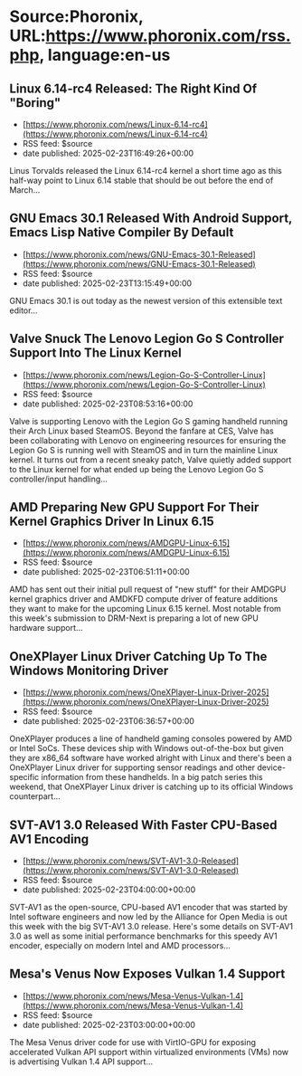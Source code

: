 # Source:Phoronix, URL:https://www.phoronix.com/rss.php, language:en-us

## Linux 6.14-rc4 Released: The Right Kind Of "Boring"
 - [https://www.phoronix.com/news/Linux-6.14-rc4](https://www.phoronix.com/news/Linux-6.14-rc4)
 - RSS feed: $source
 - date published: 2025-02-23T16:49:26+00:00

Linus Torvalds released the Linux 6.14-rc4 kernel a short time ago as this half-way point to Linux 6.14 stable that should be out before the end of March...

## GNU Emacs 30.1 Released With Android Support, Emacs Lisp Native Compiler By Default
 - [https://www.phoronix.com/news/GNU-Emacs-30.1-Released](https://www.phoronix.com/news/GNU-Emacs-30.1-Released)
 - RSS feed: $source
 - date published: 2025-02-23T13:15:49+00:00

GNU Emacs 30.1 is out today as the newest version of this extensible text editor...

## Valve Snuck The Lenovo Legion Go S Controller Support Into The Linux Kernel
 - [https://www.phoronix.com/news/Legion-Go-S-Controller-Linux](https://www.phoronix.com/news/Legion-Go-S-Controller-Linux)
 - RSS feed: $source
 - date published: 2025-02-23T08:53:16+00:00

Valve is supporting Lenovo with the Legion Go S gaming handheld running their Arch Linux based SteamOS. Beyond the fanfare at CES, Valve has been collaborating with Lenovo on engineering resources for ensuring the Legion Go S is running well with SteamOS and in turn the mainline Linux kernel. It turns out from a recent sneaky patch, Valve quietly added support to the Linux kernel for what ended up being the Lenovo Legion Go S controller/input handling...

## AMD Preparing New GPU Support For Their Kernel Graphics Driver In Linux 6.15
 - [https://www.phoronix.com/news/AMDGPU-Linux-6.15](https://www.phoronix.com/news/AMDGPU-Linux-6.15)
 - RSS feed: $source
 - date published: 2025-02-23T06:51:11+00:00

AMD has sent out their initial pull request of "new stuff" for their AMDGPU kernel graphics driver and AMDKFD compute driver of feature additions they want to make for the upcoming Linux 6.15 kernel. Most notable from this week's submission to DRM-Next is preparing a lot of new GPU hardware support...

## OneXPlayer Linux Driver Catching Up To The Windows Monitoring Driver
 - [https://www.phoronix.com/news/OneXPlayer-Linux-Driver-2025](https://www.phoronix.com/news/OneXPlayer-Linux-Driver-2025)
 - RSS feed: $source
 - date published: 2025-02-23T06:36:57+00:00

OneXPlayer produces a line of handheld gaming consoles powered by AMD or Intel SoCs. These devices ship with Windows out-of-the-box but  given they are x86_64 software have worked alright with Linux and there's been a OneXPlayer Linux driver for supporting sensor readings and other device-specific information from these handhelds. In a big patch series this weekend, that OneXPlayer Linux driver is catching up to its official Windows counterpart...

## SVT-AV1 3.0 Released With Faster CPU-Based AV1 Encoding
 - [https://www.phoronix.com/news/SVT-AV1-3.0-Released](https://www.phoronix.com/news/SVT-AV1-3.0-Released)
 - RSS feed: $source
 - date published: 2025-02-23T04:00:00+00:00

SVT-AV1 as the open-source, CPU-based AV1 encoder that was started by Intel software engineers and now led by the Alliance for Open Media is out this week with the big SVT-AV1 3.0 release. Here's some details on SVT-AV1 3.0 as well as some initial performance benchmarks for this speedy AV1 encoder, especially on modern Intel and AMD processors...

## Mesa's Venus Now Exposes Vulkan 1.4 Support
 - [https://www.phoronix.com/news/Mesa-Venus-Vulkan-1.4](https://www.phoronix.com/news/Mesa-Venus-Vulkan-1.4)
 - RSS feed: $source
 - date published: 2025-02-23T03:00:00+00:00

The Mesa Venus driver code for use with VirtIO-GPU for exposing accelerated Vulkan API support within virtualized environments (VMs) now is advertising Vulkan 1.4 API support...

